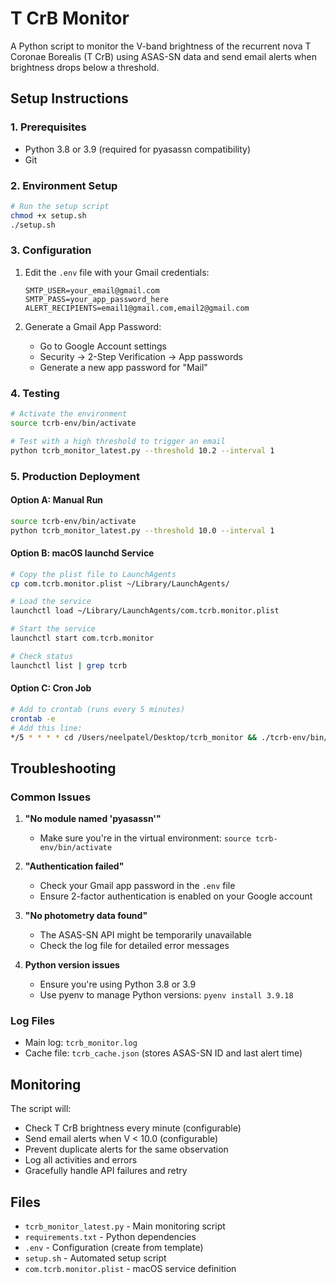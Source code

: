 # T CrB Monitor

A Python script to monitor the V-band brightness of the recurrent nova T Coronae Borealis (T CrB) using ASAS-SN data and send email alerts when brightness drops below a threshold.

## Setup Instructions

### 1. Prerequisites
- Python 3.8 or 3.9 (required for pyasassn compatibility)
- Git

### 2. Environment Setup
```bash
# Run the setup script
chmod +x setup.sh
./setup.sh
```

### 3. Configuration
1. Edit the `.env` file with your Gmail credentials:
   ```env
   SMTP_USER=your_email@gmail.com
   SMTP_PASS=your_app_password_here
   ALERT_RECIPIENTS=email1@gmail.com,email2@gmail.com
   ```

2. Generate a Gmail App Password:
   - Go to Google Account settings
   - Security → 2-Step Verification → App passwords
   - Generate a new app password for "Mail"

### 4. Testing
```bash
# Activate the environment
source tcrb-env/bin/activate

# Test with a high threshold to trigger an email
python tcrb_monitor_latest.py --threshold 10.2 --interval 1
```

### 5. Production Deployment

#### Option A: Manual Run
```bash
source tcrb-env/bin/activate
python tcrb_monitor_latest.py --threshold 10.0 --interval 1
```

#### Option B: macOS launchd Service
```bash
# Copy the plist file to LaunchAgents
cp com.tcrb.monitor.plist ~/Library/LaunchAgents/

# Load the service
launchctl load ~/Library/LaunchAgents/com.tcrb.monitor.plist

# Start the service
launchctl start com.tcrb.monitor

# Check status
launchctl list | grep tcrb
```

#### Option C: Cron Job
```bash
# Add to crontab (runs every 5 minutes)
crontab -e
# Add this line:
*/5 * * * * cd /Users/neelpatel/Desktop/tcrb_monitor && ./tcrb-env/bin/python tcrb_monitor_latest.py --threshold 10.0 --interval 5
```

## Troubleshooting

### Common Issues

1. **"No module named 'pyasassn'"**
   - Make sure you're in the virtual environment: `source tcrb-env/bin/activate`

2. **"Authentication failed"**
   - Check your Gmail app password in the `.env` file
   - Ensure 2-factor authentication is enabled on your Google account

3. **"No photometry data found"**
   - The ASAS-SN API might be temporarily unavailable
   - Check the log file for detailed error messages

4. **Python version issues**
   - Ensure you're using Python 3.8 or 3.9
   - Use pyenv to manage Python versions: `pyenv install 3.9.18`

### Log Files
- Main log: `tcrb_monitor.log`
- Cache file: `tcrb_cache.json` (stores ASAS-SN ID and last alert time)

## Monitoring

The script will:
- Check T CrB brightness every minute (configurable)
- Send email alerts when V < 10.0 (configurable)
- Prevent duplicate alerts for the same observation
- Log all activities and errors
- Gracefully handle API failures and retry

## Files
- `tcrb_monitor_latest.py` - Main monitoring script
- `requirements.txt` - Python dependencies
- `.env` - Configuration (create from template)
- `setup.sh` - Automated setup script
- `com.tcrb.monitor.plist` - macOS service definition
